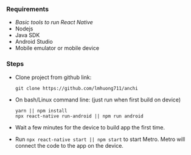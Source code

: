 ﻿

### Requirements

- _Basic tools to run React Native_
- Nodejs
- Java SDK
- Android Studio
- Mobile emulator or mobile device

### Steps

- Clone project from github link:
  <br/>
  ```
  git clone https://github.com/lmhuong711/anchi
  ```
- On bash/Linux command line: (just run when first build on device)
  <br/>
  ```
  yarn || npm install
  npx react-native run-android || npm run android
  ```
- Wait a few minutes for the device to build app the first time.

- Run `npx react-native start || npm start` to start Metro. Metro will connect the code to the app on the device.


